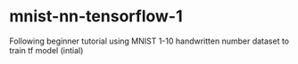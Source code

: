 # mnist-nn-tensorflow-1
Following beginner tutorial using MNIST 1-10 handwritten number dataset to train tf model (intial)
